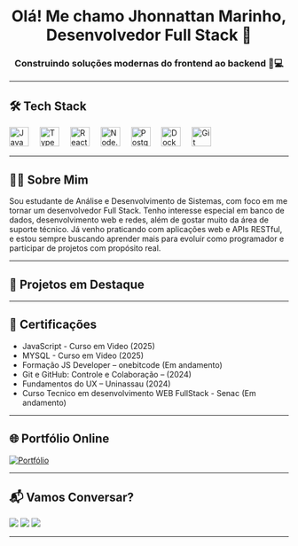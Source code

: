 <h1 align="center">Olá! Me chamo Jhonnattan Marinho, Desenvolvedor Full Stack 🚀</h1>
<h3 align="center">Construindo soluções modernas do frontend ao backend 🧠💻</h3>

---

## 🛠️ Tech Stack

<p align="left">
  <img src="https://cdn.jsdelivr.net/gh/devicons/devicon/icons/javascript/javascript-original.svg" height="35" alt="JavaScript" />
  <img width="12" />
  <img src="https://cdn.jsdelivr.net/gh/devicons/devicon/icons/typescript/typescript-original.svg" height="35" alt="TypeScript" />
  <img width="12" />
  <img src="https://cdn.jsdelivr.net/gh/devicons/devicon/icons/react/react-original.svg" height="35" alt="React" />
  <img width="12" />
  <img src="https://cdn.jsdelivr.net/gh/devicons/devicon/icons/nodejs/nodejs-original.svg" height="35" alt="Node.js" />
  <img width="12" />
  <img src="https://cdn.jsdelivr.net/gh/devicons/devicon/icons/postgresql/postgresql-original.svg" height="35" alt="PostgreSQL" />
  <img width="12" />
  <img src="https://cdn.jsdelivr.net/gh/devicons/devicon/icons/docker/docker-original.svg" height="35" alt="Docker" />
  <img width="12" />
  <img src="https://cdn.jsdelivr.net/gh/devicons/devicon/icons/git/git-original.svg" height="35" alt="Git" />
</p>

---

## 👨‍💻 Sobre Mim

Sou estudante de Análise e Desenvolvimento de Sistemas, com foco em me tornar um desenvolvedor Full Stack. Tenho interesse especial em banco de dados, desenvolvimento web e redes, além de gostar muito da área de suporte técnico. Já venho praticando com aplicações web e APIs RESTful, e estou sempre buscando aprender mais para evoluir como programador e participar de projetos com propósito real.

---

## 🚀 Projetos em Destaque



---

## 📜 Certificações

- JavaScript - Curso em Video (2025)
- MYSQL - Curso em Video (2025)
- Formação JS Developer – onebitcode (Em andamento)  
- Git e GitHub: Controle e Colaboração –  (2024)  
- Fundamentos do UX  – Uninassau (2024)
- Curso Tecnico em desenvolvimento WEB FullStack - Senac (Em andamento)

---

## 🌐 Portfólio Online

[![Portfólio](https://img.shields.io/badge/Portfólio-Jhonnattan%20Marinho-blue?style=flat-square&logo=firefox)](https://seuportifolio.com)

---

## 📬 Vamos Conversar?

<div align="left">
  <a href="jhonnattan.marinho@gmail.com"><img src="https://img.shields.io/badge/Gmail-D14836?style=for-the-badge&logo=gmail&logoColor=white"></a>
  <a href="https://www.linkedin.com/in/jhonnattan-marinho-bb2689266/" target="_blank"><img src="https://img.shields.io/badge/LinkedIn-0077B5?style=for-the-badge&logo=linkedin&logoColor=white"></a>
  <a href="https://github.com/AkiraMarinho" target="_blank"><img src="https://img.shields.io/badge/GitHub-100000?style=for-the-badge&logo=github&logoColor=white"></a>
</div>

---

